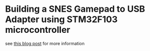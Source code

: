 # Building a SNES Gamepad to USB Adapter using STM32F103 microcontroller

see [this blog post](https://marcelmg.github.io/usb_snes_gamepad/) for more information
 
